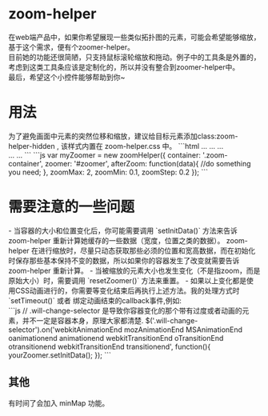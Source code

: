 # zoom-helper
<span>在web端产品中，如果你希望展现一些类似拓扑图的元素，可能会希望能够缩放，基于这个需求，便有个zoomer-helper。</span><br>
<span>目前她的功能还很简陋，只支持鼠标滚轮缩放和拖动。例子中的工具条是外置的，考虑到这类工具条应该是定制化的，所以并没有整合到zoomer-helper中。</span><br>
<span>最后，希望这个小控件能够帮助到你~ </span>

<h1>用法</h1>
为了避免画面中元素的突然位移和缩放，建议给目标元素添加class:zoom-helper-hidden , 该样式内置在 zoom-helper.css 中。
```html
<head>
...
<link rel="stylesheet" type="text/css" href="your-project/modules/zoom-helper/zoom-helper.css">
...
</head>
<body>
...
<div class="zoom-container">
	<div id="zoomer" class="zoom-helper-hidden"></div>
</div>
...
<script type="text/javascript" src="your-project/modules/jquery/jquery.js"></script>
<script type="text/javascript" src="your-project/modules/jquery/jquery-ui.customer.min.js"></script>
<script type="text/javascript" src="your-project/modules/zoom-helper/addWheelListener.js"></script>
<script type="text/javascript" src="your-project/modules/zoom-helper/zoom-helper.js"></script>
...
</body>
```
```js
var myZoomer = new zoomHelper({
	container: '.zoom-container',
	zoomer: '#zoomer',
	afterZoom: function(data){
	    //do something you need;
	},
	zoomMax: 2,
	zoomMin: 0.1,
	zoomStep: 0.2
});	
```
<h1>需要注意的一些问题</h1>
- 当容器的大小和位置变化后，你可能需要调用 `setInitData()` 方法来告诉 zoom-helper 重新计算她缓存的一些数据（宽度，位置之类的数据）。
zoom-helper 在进行缩放时，尽量只动态获取那些必须的位置和宽高数据，而在初始化时保存那些基本保持不变的数据，所以如果你的容器发生了改变就需要告诉 zoom-helper 重新计算。
- 当被缩放的元素大小也发生变化（不是指zoom，而是原始大小）时，需要调用 `resetZoomer()` 方法来重置。
- 如果以上变化都是使用CSS动画进行的，你需要等变化结束后再执行上述方法。我的处理方式时 `setTimeout()` 或者 绑定动画结束的callback事件,例如:<br>
```js
	// .will-change-selector 是导致你容器变化的那个带有过度或者动画的元素，并不一定是容器本身，原理大家都清楚.
	$('.will-change-selector').on('webkitAnimationEnd mozAnimationEnd MSAnimationEnd oanimationend animationend webkitTransitionEnd oTransitionEnd otransitionend webkitTransitionEnd transitionend', function(){
		yourZoomer.setInitData();
	});
```

<h2>其他</h2>
<span>有时间了会加入 minMap 功能。</span>
